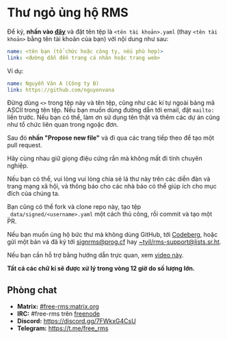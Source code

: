 # Thư ngỏ ủng hộ RMS

Để ký, **nhấn vào [đây][ghpr]** và đặt tên tệp là `<tên tài khoản>.yaml`
(thay `<tên tài khoản>` bằng tên tài khoản của bạn) với nội dung như sau:

```yaml
name: <tên bạn (tổ chức hoặc công ty, nếu phù hợp)>
link: <đường dẫn đến trang cá nhân hoặc trang web>
```

Ví dụ:

```yaml
name: Nguyễn Văn A (Công ty B)
link: https://github.com/nguyenvana
```

Đừng dùng `<>` trong tệp này và tên tệp, cũng như các kí tự ngoài bảng mã ASCII
trong tên tệp.  Nếu bạn muốn dùng đường dẫn tới email, đặt `mailto:` liền trước.
Nếu bạn có thể, làm ơn sử dụng tên thật và thêm các dự án cũng như tổ chức
liên quan trong ngoặc đơn.

Sau đó **nhấn "Propose new file"** và đi qua các trang tiếp theo để tạo
một pull request.

Hãy cùng nhau giữ giọng điệu cứng rắn mà không mất đi tính chuyên nghiệp.

Nếu bạn có thể, vui lòng vui lòng chia sẻ lá thư này trên các diễn đàn
và trang mạng xã hội, và thông báo cho các nhà báo có thể giúp ích cho mục đích
của chúng ta.

Bạn cũng có thể fork và clone repo này, tạo tệp `_data/signed/<username>.yaml`
một cách thủ công, rồi commit và tạo một PR.

Nếu bạn muốn ủng hộ bức thư mà không dùng GitHub, tới [Codeberg][codeberg],
hoặc gửi một bản vá đã ký tới [signrms@prog.cf][progcf]
hay [~tyil/rms-support@lists.sr.ht][srht].

Nếu bạn cần hỗ trợ bằng hướng dẫn trực quan, xem [video này][yt].

**Tất cả các chữ kí sẽ được xử lý trong vòng 12 giờ do số lượng lớn.**

## Phòng chat

- **Matrix:** [#free-rms:matrix.org][matrix]
- **IRC:** #free-rms trên [freenode]
- **Discord:** https://discord.gg/7FWkxG4CsU
- **Telegram:** https://t.me/free_rms

[ghpr]: https://github.com/rms-support-letter/rms-support-letter.github.io/new/master/_data/signed
[codeberg]: https://codeberg.org/rms-support-letter/rms-support-letter/issues/1
[progcf]: mailto:signrms@prog.cf
[srht]: mailto:~tyil/rms-support@lists.sr.ht
[yt]: https://invidious.snopyta.org/watch?v=1lz5S5oS8CU
[matrix]: https://matrix.to/#/#free-rms:matrix.org
[freenode]: https://freenode.net
